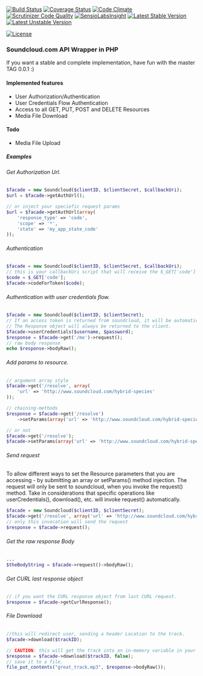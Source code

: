 [![Build Status](https://travis-ci.org/njasm/soundcloud.svg?branch=master)](https://travis-ci.org/njasm/soundcloud) [![Coverage Status](https://coveralls.io/repos/njasm/soundcloud/badge.png?branch=master)](https://coveralls.io/r/njasm/soundcloud?branch=master) [![Code Climate](https://codeclimate.com/github/njasm/soundcloud.png)](https://codeclimate.com/github/njasm/soundcloud) [![Scrutinizer Code Quality](https://scrutinizer-ci.com/g/njasm/soundcloud/badges/quality-score.png?b=master)](https://scrutinizer-ci.com/g/njasm/soundcloud/?branch=master)
[![SensioLabsInsight](https://insight.sensiolabs.com/projects/afcaecc0-c5e8-45ad-b083-5aa1e9a64b51/mini.png)](https://insight.sensiolabs.com/projects/afcaecc0-c5e8-45ad-b083-5aa1e9a64b51)
[![Latest Stable Version](https://poser.pugx.org/njasm/soundcloud/v/stable.png)](https://packagist.org/packages/njasm/soundcloud) [![Latest Unstable Version](https://poser.pugx.org/njasm/soundcloud/v/unstable.png)](https://packagist.org/packages/njasm/soundcloud) 
<!--
[![HHVM Status](http://hhvm.h4cc.de/badge/njasm/soundcloud.png)](http://hhvm.h4cc.de/package/njasm/soundcloud) 
-->
[![License](https://poser.pugx.org/njasm/soundcloud/license.png)](https://packagist.org/packages/njasm/soundcloud) 
<!-- 
[![Dependency Status](https://www.versioneye.com/user/projects/534af6adfe0d078843000029/badge.png)](https://www.versioneye.com/user/projects/534af6adfe0d078843000029) 
-->
### Soundcloud.com API Wrapper in PHP
If you want a stable and complete implementation, have fun with the master TAG 0.0.1 :)

#### Implemented features 

* User Authorization/Authentication
* User Credentials Flow Authentication
* Access to all GET, PUT, POST and DELETE Resources
* Media File Download

#### Todo

* Media File Upload

##### Examples
###### Get Authorization Url.
```php
$facade = new Soundcloud($clientID, $clientSecret, $callbackUri);
$url = $facade->getAuthUrl();

// or inject your speciefic request params
$url = $facade->getAuthUrl(array(
    'response_type' => 'code',
    'scope' => '*',
    'state' => 'my_app_state_code'
));
```

###### Authentication 
```php
$facade = new Soundcloud($clientID, $clientSecret, $callbackUri);
// this is your callbackUri script that will receive the $_GET['code']
$code = $_GET['code'];
$facade->codeForToken($code); 

```

###### Authentication with user credentials flow.
```php
$facade = new Soundcloud($clientID, $clientSecret);
// If an access token is returned from soundcloud, it will be automatically set for future requests. 
// The Response object will always be returned to the client.
$facade->userCredentials($username, $password);
$response = $facade->get('/me')->request();
// raw body response
echo $response->bodyRaw();
```

###### Add params to resource.
```php
// argument array style
$facade->get('/resolve', array(
    'url' => 'http://www.soundcloud.com/hybrid-species'
));

// chaining-methods
$response = $facade->get('/resolve')
    ->setParams(array('url' => 'http://www.soundcloud.com/hybrid-species'));

// or not
$facade->get('/resolve');
$facade->setParams(array('url' => 'http://www.soundcloud.com/hybrid-species'));
```

###### Send request
To allow different ways to set the Resource parameters that you are accessing - by submitting an array or 
setParams() method injection. The request will only be sent to soundcloud, when you invoke the request() method.
Take in considerations that specific operations like userCredentials(), download(), etc. will invoke request()
automatically.

```php
$facade = new Soundcloud($clientID, $clientSecret);
$facade->get('/resolve', array('url' => 'http://www.soundcloud.com/hybrid-species'));
// only this invocation will send the request
$response = $facade->request();
```

###### Get the raw response Body
```php
...
$theBodyString = $facade->request()->bodyRaw();
```

###### Get CURL last response object
```php
// if you want the CURL response object from last CURL request.
$response = $facade->getCurlResponse();
```

###### File Download
```php
//this will redirect user, sending a header Location to the track.
$facade->download($trackID);

// CAUTION: this will get the track into an in-memory variable in your server.
$response = $facade->download($trackID, false);
// save it to a file.
file_put_contents("great_track.mp3", $response->bodyRaw());
```

